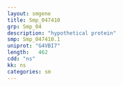 ```yaml
---
layout: smgene
title: Smp_047410
grp: Smp_04
description: "hypothetical protein"
smp: Smp_047410.1
uniprot: "G4VBI7"
length:   462
cdd: "ns"
kk: ns
categories: sm
---
```

